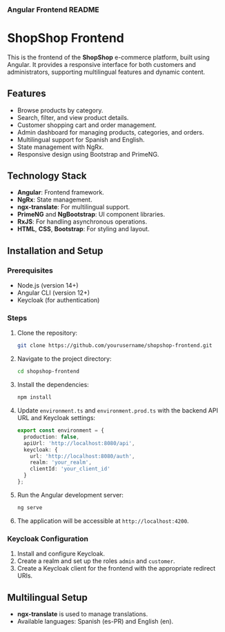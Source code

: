 ### **Angular Frontend README**

# ShopShop Frontend

This is the frontend of the **ShopShop** e-commerce platform, built using Angular. It provides a responsive interface for both customers and administrators, supporting multilingual features and dynamic content.

## Features

- Browse products by category.
- Search, filter, and view product details.
- Customer shopping cart and order management.
- Admin dashboard for managing products, categories, and orders.
- Multilingual support for Spanish and English.
- State management with NgRx.
- Responsive design using Bootstrap and PrimeNG.

## Technology Stack

- **Angular**: Frontend framework.
- **NgRx**: State management.
- **ngx-translate**: For multilingual support.
- **PrimeNG** and **NgBootstrap**: UI component libraries.
- **RxJS**: For handling asynchronous operations.
- **HTML**, **CSS**, **Bootstrap**: For styling and layout.

## Installation and Setup

### Prerequisites

- Node.js (version 14+)
- Angular CLI (version 12+)
- Keycloak (for authentication)

### Steps

1. Clone the repository:
   ```bash
   git clone https://github.com/yourusername/shopshop-frontend.git
   ```
2. Navigate to the project directory:
   ```bash
   cd shopshop-frontend
   ```
3. Install the dependencies:
   ```bash
   npm install
   ```
4. Update `environment.ts` and `environment.prod.ts` with the backend API URL and Keycloak settings:
   ```typescript
   export const environment = {
     production: false,
     apiUrl: 'http://localhost:8080/api',
     keycloak: {
       url: 'http://localhost:8080/auth',
       realm: 'your_realm',
       clientId: 'your_client_id'
     }
   };
   ```
5. Run the Angular development server:
   ```bash
   ng serve
   ```
6. The application will be accessible at `http://localhost:4200`.

### Keycloak Configuration

1. Install and configure Keycloak.
2. Create a realm and set up the roles `admin` and `customer`.
3. Create a Keycloak client for the frontend with the appropriate redirect URIs.

## Multilingual Setup

- **ngx-translate** is used to manage translations.
- Available languages: Spanish (es-PR) and English (en).
